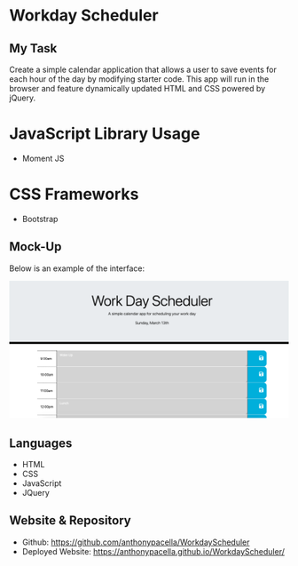 # Workday Scheduler

## My Task

Create a simple calendar application that allows a user to save events for each hour of the day by modifying starter code. This app will run in the browser and feature dynamically updated HTML and CSS powered by jQuery.

# JavaScript Library Usage

* Moment JS

# CSS Frameworks

* Bootstrap

## Mock-Up
 
Below is an example of the interface:

![](./Assets/Mockup.png)


## Languages
 
* HTML
* CSS
* JavaScript
* JQuery

## Website & Repository

* Github: https://github.com/anthonypacella/WorkdayScheduler
* Deployed Website: https://anthonypacella.github.io/WorkdayScheduler/